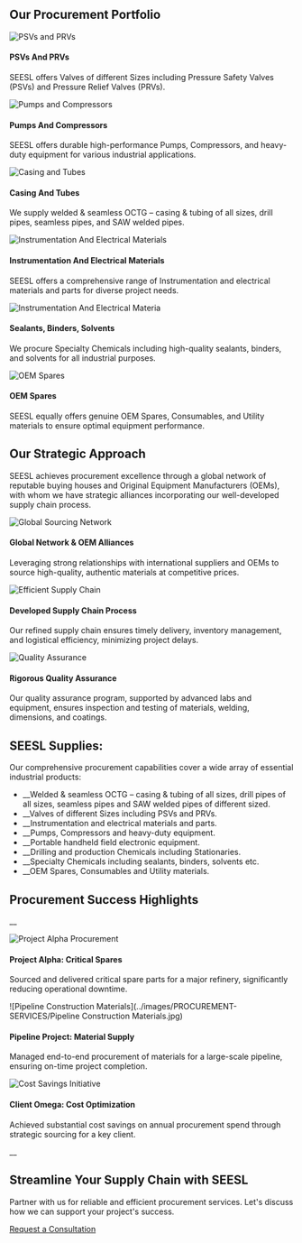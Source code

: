 ## Our Procurement Portfolio

![PSVs and PRVs](../images/PROCUREMENT-SERVICES/parker-rl4-series-relief-valve-lrg__43116.1665573874.jpg)

#### PSVs And PRVs

SEESL offers Valves of different Sizes including Pressure Safety Valves (PSVs) and Pressure Relief Valves (PRVs).

![Pumps and Compressors](../images/PROCUREMENT-SERVICES/vilter-vss-single-screw-compressor-1-CROP.jpg)

#### Pumps And Compressors

SEESL offers durable high-performance Pumps, Compressors, and heavy-duty equipment for various industrial applications.

![Casing and Tubes](../images/PROCUREMENT-SERVICES/casing-pipes-stock.jpg)

#### Casing And Tubes

We supply welded & seamless OCTG – casing & tubing of all sizes, drill pipes, seamless pipes, and SAW welded pipes.

![Instrumentation And Electrical Materials](../images/PROCUREMENT-SERVICES/electricals-and-instrumentation.jpg)

#### Instrumentation And Electrical Materials

SEESL offers a comprehensive range of Instrumentation and electrical materials and parts for diverse project needs.

![Instrumentation And Electrical Materia](../images/PROCUREMENT-SERVICES/sealants-and-coatings.jpg)

#### Sealants, Binders, Solvents

We procure Specialty Chemicals including high-quality sealants, binders, and solvents for all industrial purposes.

![OEM Spares](../images/PROCUREMENT-SERVICES/OEM-spare-parts.jpg)

#### OEM Spares

SEESL equally offers genuine OEM Spares, Consumables, and Utility materials to ensure optimal equipment performance.

## Our Strategic Approach

SEESL achieves procurement excellence through a global network of reputable buying houses and Original Equipment Manufacturers (OEMs), with whom we have strategic alliances incorporating our well-developed supply chain process.

![Global Sourcing Network](../images/PROCUREMENT-SERVICES/OEM.jpg)

#### Global Network & OEM Alliances

Leveraging strong relationships with international suppliers and OEMs to source high-quality, authentic materials at competitive prices.

![Efficient Supply Chain](../images/PROCUREMENT-SERVICES/supply-chain-process.webp)

#### Developed Supply Chain Process

Our refined supply chain ensures timely delivery, inventory management, and logistical efficiency, minimizing project delays.

![Quality Assurance](../images/PROCUREMENT-SERVICES/quality-assurance.png)

#### Rigorous Quality Assurance

Our quality assurance program, supported by advanced labs and equipment, ensures inspection and testing of materials, welding, dimensions, and coatings.

## SEESL Supplies:

Our comprehensive procurement capabilities cover a wide array of essential industrial products:

  * __Welded & seamless OCTG – casing & tubing of all sizes, drill pipes of all sizes, seamless pipes and SAW welded pipes of different sized.
  * __Valves of different Sizes including PSVs and PRVs.
  * __Instrumentation and electrical materials and parts.
  * __Pumps, Compressors and heavy-duty equipment.
  * __Portable handheld field electronic equipment.
  * __Drilling and production Chemicals including Stationaries.
  * __Specialty Chemicals including sealants, binders, solvents etc.
  * __OEM Spares, Consumables and Utility materials.

## Procurement Success Highlights

__

![Project Alpha Procurement](../images/PROCUREMENT-SERVICES/Critical-Spare-Part.jpg)

#### Project Alpha: Critical Spares

Sourced and delivered critical spare parts for a major refinery, significantly reducing operational downtime.

![Pipeline Construction Materials](../images/PROCUREMENT-SERVICES/Pipeline Construction Materials.jpg)

#### Pipeline Project: Material Supply

Managed end-to-end procurement of materials for a large-scale pipeline, ensuring on-time project completion.

![Cost Savings Initiative](../images/PROCUREMENT-SERVICES/cost-saving-ideas.webp)

#### Client Omega: Cost Optimization

Achieved substantial cost savings on annual procurement spend through strategic sourcing for a key client.

__

## Streamline Your Supply Chain with SEESL

Partner with us for reliable and efficient procurement services. Let's discuss how we can support your project's success.

[Request a Consultation](../contact.html)